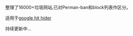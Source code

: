 整理了16000+垃圾网站,已对Perman-ban和block列表作区分。

适用于[google hit hider](https://greasyfork.org/zh-CN/scripts/1682-google-hit-hider-by-domain-search-filter-block-sites)

持续更新中...

